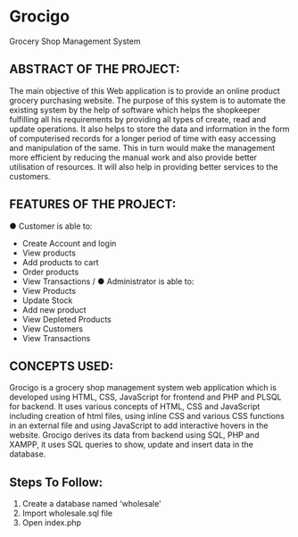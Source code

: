 # Grocigo
Grocery Shop Management System

## ABSTRACT OF THE PROJECT: 
The main objective of this Web application is to provide an online product grocery purchasing website. The purpose of this system is to automate the existing system by the help of software which helps the shopkeeper fulfilling all his requirements by providing all types of create, read and update operations. It also helps to store the data and information in the form of computerised records for a longer period of time with easy accessing and manipulation of the same. This in turn would make the management more efficient by reducing the manual work and also provide better utilisation of resources. It will also help in providing better services to the customers.

## FEATURES OF THE PROJECT:
● Customer is able to:
- Create Account and login
- View products
- Add products to cart
- Order products
- View Transactions
/ ● Administrator is able to:
- View Products
- Update Stock
- Add new product
- View Depleted Products
- View Customers
- View Transactions

## CONCEPTS USED:
Grocigo is a grocery shop management system web application which is developed using HTML, CSS, JavaScript for frontend and PHP and PLSQL for backend.
It uses various concepts of HTML, CSS and JavaScript including creation of html files, using inline CSS and various CSS functions in an external file and using JavaScript to add interactive hovers in the website.
Grocigo derives its data from backend using SQL, PHP and XAMPP, it uses SQL queries to show, update and insert data in the database.

## Steps To Follow:
1) Create a database named 'wholesale'
2) Import wholesale.sql file 
3) Open index.php

